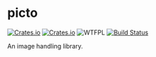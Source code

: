 picto
=====
[![Crates.io](https://img.shields.io/crates/v/picto.svg)](https://crates.io/crates/picto) [![Crates.io](https://img.shields.io/crates/d/picto.svg)](https://crates.io/crates/picto) ![WTFPL](http://img.shields.io/badge/license-WTFPL-blue.svg) [![Build Status](https://api.travis-ci.org/kbknapp/clap-rs.svg?branch=master)](https://travis-ci.org/meh/rust-picto)

An image handling library.

